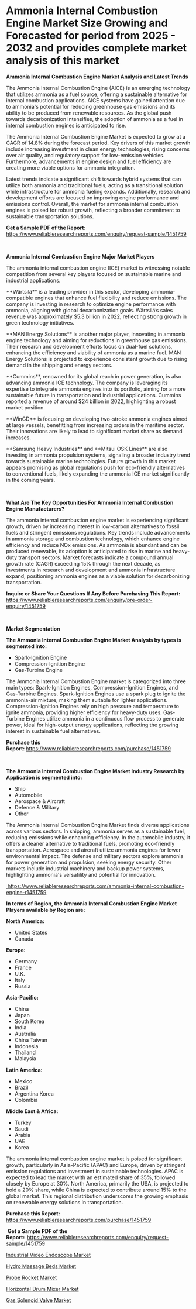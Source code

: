 <p><h1>Ammonia Internal Combustion Engine Market Size Growing and Forecasted for period from 2025 - 2032 and provides complete market analysis of this market</h1></p><p><strong>Ammonia Internal Combustion Engine Market Analysis and Latest Trends</strong></p>
<p><p>The Ammonia Internal Combustion Engine (AICE) is an emerging technology that utilizes ammonia as a fuel source, offering a sustainable alternative for internal combustion applications. AICE systems have gained attention due to ammonia's potential for reducing greenhouse gas emissions and its ability to be produced from renewable resources. As the global push towards decarbonization intensifies, the adoption of ammonia as a fuel in internal combustion engines is anticipated to rise.</p><p>The Ammonia Internal Combustion Engine Market is expected to grow at a CAGR of 14.8% during the forecast period. Key drivers of this market growth include increasing investment in clean energy technologies, rising concerns over air quality, and regulatory support for low-emission vehicles. Furthermore, advancements in engine design and fuel efficiency are creating more viable options for ammonia integration.</p><p>Latest trends indicate a significant shift towards hybrid systems that can utilize both ammonia and traditional fuels, acting as a transitional solution while infrastructure for ammonia fueling expands. Additionally, research and development efforts are focused on improving engine performance and emissions control. Overall, the market for ammonia internal combustion engines is poised for robust growth, reflecting a broader commitment to sustainable transportation solutions.</p></p>
<p><strong>Get a Sample PDF of the Report:&nbsp;</strong> <a href="https://www.reliableresearchreports.com/enquiry/request-sample/1451759?utm_campaign=115&utm_medium=2&utm_source=Github&utm_content=ia&utm_term=08042025&utm_id=ammonia-internal-combustion-engine">https://www.reliableresearchreports.com/enquiry/request-sample/1451759</a></p>
<p>&nbsp;</p>
<p><strong>Ammonia Internal Combustion Engine Major Market Players</strong></p>
<p><p>The ammonia internal combustion engine (ICE) market is witnessing notable competition from several key players focused on sustainable marine and industrial applications. </p><p>**Wärtsilä** is a leading provider in this sector, developing ammonia-compatible engines that enhance fuel flexibility and reduce emissions. The company is investing in research to optimize engine performance with ammonia, aligning with global decarbonization goals. Wärtsilä’s sales revenue was approximately $5.3 billion in 2022, reflecting strong growth in green technology initiatives. </p><p>**MAN Energy Solutions** is another major player, innovating in ammonia engine technology and aiming for reductions in greenhouse gas emissions. Their research and development efforts focus on dual-fuel solutions, enhancing the efficiency and viability of ammonia as a marine fuel. MAN Energy Solutions is projected to experience consistent growth due to rising demand in the shipping and energy sectors.</p><p>**Cummins**, renowned for its global reach in power generation, is also advancing ammonia ICE technology. The company is leveraging its expertise to integrate ammonia engines into its portfolio, aiming for a more sustainable future in transportation and industrial applications. Cummins reported a revenue of around $24 billion in 2022, highlighting a robust market position.</p><p>**WinGD** is focusing on developing two-stroke ammonia engines aimed at large vessels, benefitting from increasing orders in the maritime sector. Their innovations are likely to lead to significant market share as demand increases.</p><p>**Samsung Heavy Industries** and **Mitsui OSK Lines** are also investing in ammonia propulsion systems, signaling a broader industry trend towards sustainable marine technologies. Future growth in this market appears promising as global regulations push for eco-friendly alternatives to conventional fuels, likely expanding the ammonia ICE market significantly in the coming years.</p></p>
<p>&nbsp;</p>
<p><strong>What Are The Key Opportunities For Ammonia Internal Combustion Engine Manufacturers?</strong></p>
<p><p>The ammonia internal combustion engine market is experiencing significant growth, driven by increasing interest in low-carbon alternatives to fossil fuels and stringent emissions regulations. Key trends include advancements in ammonia storage and combustion technology, which enhance engine efficiency and reduce NOx emissions. As ammonia is abundant and can be produced renewable, its adoption is anticipated to rise in marine and heavy-duty transport sectors. Market forecasts indicate a compound annual growth rate (CAGR) exceeding 15% through the next decade, as investments in research and development and ammonia infrastructure expand, positioning ammonia engines as a viable solution for decarbonizing transportation.</p></p>
<p><strong>Inquire or Share Your Questions If Any Before Purchasing This Report:</strong> <a href="https://www.reliableresearchreports.com/enquiry/pre-order-enquiry/1451759?utm_campaign=115&utm_medium=2&utm_source=Github&utm_content=ia&utm_term=08042025&utm_id=ammonia-internal-combustion-engine">https://www.reliableresearchreports.com/enquiry/pre-order-enquiry/1451759</a></p>
<p>&nbsp;</p>
<p><strong>Market Segmentation</strong></p>
<p><strong>The Ammonia Internal Combustion Engine Market Analysis by types is segmented into:</strong></p>
<p><ul><li>Spark-Ignition Engine</li><li>Compression-Ignition Engine</li><li>Gas-Turbine Engine</li></ul></p>
<p><p>The Ammonia Internal Combustion Engine market is categorized into three main types: Spark-Ignition Engines, Compression-Ignition Engines, and Gas-Turbine Engines. Spark-Ignition Engines use a spark plug to ignite the ammonia-air mixture, making them suitable for lighter applications. Compression-Ignition Engines rely on high pressure and temperature to ignite ammonia, providing higher efficiency for heavy-duty uses. Gas-Turbine Engines utilize ammonia in a continuous flow process to generate power, ideal for high-output energy applications, reflecting the growing interest in sustainable fuel alternatives.</p></p>
<p><strong>Purchase this Report:&nbsp;</strong><a href="https://www.reliableresearchreports.com/purchase/1451759?utm_campaign=115&utm_medium=2&utm_source=Github&utm_content=ia&utm_term=08042025&utm_id=ammonia-internal-combustion-engine">https://www.reliableresearchreports.com/purchase/1451759</a></p>
<p>&nbsp;</p>
<p><strong>The Ammonia Internal Combustion Engine Market Industry Research by Application is segmented into:</strong></p>
<p><ul><li>Ship</li><li>Automobile</li><li>Aerospace & Aircraft</li><li>Defence & Military</li><li>Other</li></ul></p>
<p><p>The Ammonia Internal Combustion Engine Market finds diverse applications across various sectors. In shipping, ammonia serves as a sustainable fuel, reducing emissions while enhancing efficiency. In the automobile industry, it offers a cleaner alternative to traditional fuels, promoting eco-friendly transportation. Aerospace and aircraft utilize ammonia engines for lower environmental impact. The defense and military sectors explore ammonia for power generation and propulsion, seeking energy security. Other markets include industrial machinery and backup power systems, highlighting ammonia's versatility and potential for innovation.</p></p>
<p><a href="https://www.reliableresearchreports.com/ammonia-internal-combustion-engine-r1451759?utm_campaign=115&utm_medium=2&utm_source=Github&utm_content=ia&utm_term=08042025&utm_id=ammonia-internal-combustion-engine">&nbsp;https://www.reliableresearchreports.com/ammonia-internal-combustion-engine-r1451759</a></p>
<p><strong>In terms of Region, the Ammonia Internal Combustion Engine Market Players available by Region are:</strong></p>
<p>
    <p> <strong> North America: </strong>
        <ul>
            <li>United States</li>
            <li>Canada</li>
        </ul>
        </p> 
    <p> <strong> Europe: </strong>
        <ul>
            <li>Germany</li>
            <li>France</li>
            <li>U.K.</li>
            <li>Italy</li>
            <li>Russia</li>
        </ul>
        </p> 
    <p> <strong> Asia-Pacific: </strong>
        <ul>
            <li>China</li>
            <li>Japan</li>
            <li>South Korea</li>
            <li>India</li>
            <li>Australia</li>
            <li>China Taiwan</li>
            <li>Indonesia</li>
            <li>Thailand</li>
            <li>Malaysia</li>
        </ul>
        </p> 
    <p> <strong> Latin America: </strong>
        <ul>
            <li>Mexico</li>
            <li>Brazil</li>
            <li>Argentina Korea</li>
            <li>Colombia</li>
        </ul>
        </p> 
    <p> <strong> Middle East & Africa: </strong>
        <ul>
            <li>Turkey</li>
            <li>Saudi</li>
            <li>Arabia</li>
            <li>UAE</li>
            <li>Korea</li>
        </ul>
    </p>
    </p>
<p><p>The ammonia internal combustion engine market is poised for significant growth, particularly in Asia-Pacific (APAC) and Europe, driven by stringent emission regulations and investment in sustainable technologies. APAC is expected to lead the market with an estimated share of 35%, followed closely by Europe at 30%. North America, primarily the USA, is projected to hold a 20% share, while China is expected to contribute around 15% to the global market. This regional distribution underscores the growing emphasis on renewable energy solutions in transportation.</p></p>
<p><strong>Purchase this Report: </strong><a href="https://www.reliableresearchreports.com/purchase/1451759?utm_campaign=115&utm_medium=2&utm_source=Github&utm_content=ia&utm_term=08042025&utm_id=ammonia-internal-combustion-engine">https://www.reliableresearchreports.com/purchase/1451759</a></p>
<p>&nbsp;<strong>Get a Sample PDF of the Report:&nbsp;&nbsp;</strong><a href="https://www.reliableresearchreports.com/enquiry/request-sample/1451759?utm_campaign=115&utm_medium=2&utm_source=Github&utm_content=ia&utm_term=08042025&utm_id=ammonia-internal-combustion-engine">https://www.reliableresearchreports.com/enquiry/request-sample/1451759</a></p>
<p><strong></strong></p>
<p><p><a href="https://github.com/billejuman43/Market-Research-Report-List-1/blob/main/industrial-video-endoscope-market.md?utm_campaign=115&utm_medium=2&utm_source=Github&utm_content=ia&utm_term=08042025&utm_id=ammonia-internal-combustion-engine">Industrial Video Endoscope Market</a></p><p><a href="https://github.com/dafertsuria/Market-Research-Report-List-1/blob/main/hydro-massage-beds-market.md?utm_campaign=115&utm_medium=2&utm_source=Github&utm_content=ia&utm_term=08042025&utm_id=ammonia-internal-combustion-engine">Hydro Massage Beds Market</a></p><p><a href="https://github.com/shroffuhpa/Market-Research-Report-List-1/blob/main/probe-rocket-market.md?utm_campaign=115&utm_medium=2&utm_source=Github&utm_content=ia&utm_term=08042025&utm_id=ammonia-internal-combustion-engine">Probe Rocket Market</a></p><p><a href="https://github.com/seibttullyjh/Market-Research-Report-List-1/blob/main/horizontal-drum-mixer-market.md?utm_campaign=115&utm_medium=2&utm_source=Github&utm_content=ia&utm_term=08042025&utm_id=ammonia-internal-combustion-engine">Horizontal Drum Mixer Market</a></p><p><a href="https://github.com/reeseberro3j/Market-Research-Report-List-1/blob/main/gas-solenoid-valve-market.md?utm_campaign=115&utm_medium=2&utm_source=Github&utm_content=ia&utm_term=08042025&utm_id=ammonia-internal-combustion-engine">Gas Solenoid Valve Market</a></p></p>